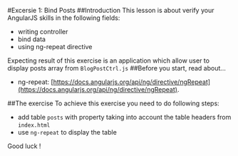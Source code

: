 #Excersie 1: Bind Posts
##Introduction
This lesson is about verify your AngularJS skills in the following fields:
* writing controller
* bind data 
* using ng-repeat directive

Expecting result of this exercise is an application which allow user to display posts array from ```BlogPostCtrl.js``` 
##Before you start, read about...
* ng-repeat: [https://docs.angularjs.org/api/ng/directive/ngRepeat](https://docs.angularjs.org/api/ng/directive/ngRepeat). 

##The exercise
To achieve this exercise you need to do following steps:
* add table ```posts``` with property taking into account the table headers from ```index.html```
* use ```ng-repeat``` to display the table

Good luck !